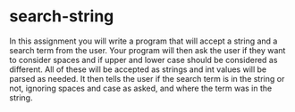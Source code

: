 # search-string
In this assignment you will write a program that will accept a string and a search term from the user. Your program will then ask the user if they want to consider spaces and if upper and lower case should be considered as different. All of these will be accepted as strings and int values will be parsed as needed. It then tells the user if the search term is in the string or not, ignoring spaces and case as asked, and where the term was in the string. 
